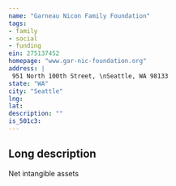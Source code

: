 ```yaml
---
name: "Garneau Nicon Family Foundation"
tags:
- family
- social
- funding
ein: 275137452
homepage: "www.gar-nic-foundation.org"
address: |
 951 North 100th Street, \nSeattle, WA 98133
state: "WA"
city: "Seattle"
lng: 
lat: 
description: ""
is_501c3: 
---
```


## Long description

Net intangible assets
